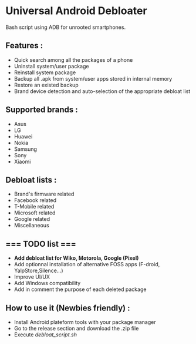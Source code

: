# Universal Android Debloater

Bash script using ADB for unrooted smartphones.

## Features :
- Quick search among all the packages of a phone
- Uninstall system/user package
- Reinstall system package
- Backup all .apk from system/user apps stored in internal memory
- Restore an existed backup
- Brand device detection and auto-selection of the appropriate debloat list

## Supported brands :
- Asus
- LG
- Huawei
- Nokia
- Samsung
- Sony
- Xiaomi

## Debloat lists :
- Brand's firmware related
- Facebook related
- T-Mobile related
- Microsoft related
- Google related
- Miscellaneous 


## === TODO list === 
- **Add debloat list for Wiko, Motorola, Google (Pixel)**
- Add optionnal installation of alternative FOSS apps (F-droid, YalpStore,Silence...)
- Improve UI/UX
- Add Windows compatibility
- Add in comment the purpose of each deleted package


## How to use it (Newbies friendly) :
 - Install Android plateform tools with your package manager 
 - Go to the release section and download the .zip file
 - Execute *debloat_script.sh*


